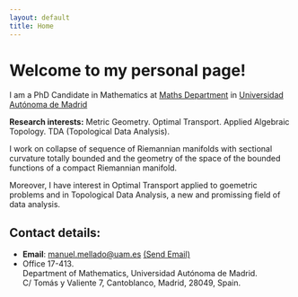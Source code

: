 ```yaml
---
layout: default
title: Home
---
```


# Welcome to my personal page!
I am a PhD Candidate in Mathematics at [Maths Department](https://verso.mat.uam.es/web/index.php/es/) in [Universidad Autónoma de Madrid](http://www.uam.es)

**Research interests:** Metric Geometry. Optimal Transport. Applied Algebraic Topology. TDA (Topological Data Analysis). 

I work on collapse of sequence of Riemannian manifolds with sectional curvature totally bounded and the geometry of the space of the bounded functions of a compact Riemannian manifold.

Moreover, I have interest in Optimal Transport applied to goemetric problems and in Topological Data Analysis, a new and promissing field of data analysis.

## Contact details:
* **Email**: manuel.mellado@uam.es <a href = "mailto: manuel.mellado@uam.es">(Send Email)</a>
* Office 17-413.   
  Department of Mathematics, Universidad Autónoma de Madrid.   
  C/ Tomás y Valiente 7, Cantoblanco, Madrid, 28049, Spain.
